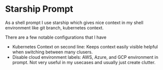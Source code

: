 # Starship Prompt

As a shell prompt I use starship which gives nice context in my shell environment like git branch, kubernetes context.

There are a few notable configurations that I have

- Kubernetes Context on second line: Keeps context easily visible helpful when switching between many clusers.
- Disable cloud environment labels: AWS, Azure, and GCP environment in prompt. Not very useful in my usecases and usually just create clutter.
